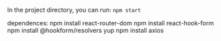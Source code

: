 
In the project directory, you can run: `npm start`

dependences:
npm install react-router-dom
npm install react-hook-form
npm install @hookform/resolvers yup
npm install axios